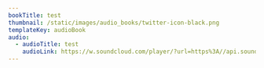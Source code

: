 ```yaml
---
bookTitle: test
thumbnail: /static/images/audio_books/twitter-icon-black.png
templateKey: audioBook
audio:
  - audioTitle: test
    audioLink: https://w.soundcloud.com/player/?url=https%3A//api.soundcloud.com/tracks/116270422&color=%23ff5500&auto_play=true&hide_related=false&show_comments=true&show_user=true&show_reposts=false&show_teaser=true
---
```

